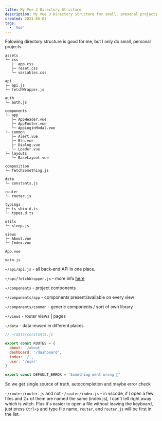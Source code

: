 ```yaml
---
title: My Vue 3 Directory Structure
description: My Vue 3 Directory Structure for small, presonal projects
created: 2021-06-07
tags:
  - 'Vue'
---
```


Folowing directory structure is good for me, but I only do small, personal projects

```text
assets
└─ css
   ├─ app.css
   ├─ reset.css
   └─ variables.css

api
├─ api.js
└─ fetchWrapper.js

auth
└─ auth.js

components
└─ app
   ├─ AppHeader.vue
   ├─ AppFooter.vue
   └─ AppLoginModal.vue
└─ common
   ├─ Alert.vue
   ├─ Btn.vue
   ├─ Dialog.vue
   └─ Loader.vue
└─ layouts
   └─ BaseLayout.vue

composition
└─ fetchSomething.js

data
└─ constants.js

router
└─ router.js

typings
├─ ts-shim.d.ts
└─ types.d.ts

utils
└─ sleep.js

views
├─ About.vue
└─ Index.vue

App.vue

main.js
```

`~/api/api.js` - all back-end API in one place.

`~/api/fetchWrapper.js` - more info [here](/blog/fetch_api_wrapper)

`~/components` - project components

`~/components/app` - components present/available on every view

`~/components/common` - generic components / sort of own library

`~/views` - router views | pages

`~/data` - data reused in different places

```js
// ~/data/constants.js

export const ROUTES = {
  about: '/about',
  dashboard: '/dashboard',
  index: '/',
  user: '/user'
}

export const DEFAULT_ERROR = 'Something went wrong 👿'
```

So we get single source of truth, autocompletion and maybe error check

`~/router/router.js` and not `~/router/index.js` - in vscode, if I open a few files and 2+ of them are named the same (index.js), I can't tell right away which is witch. Plus it's easier to open a file without leaving the keyboard, just press `Ctrl+p` and type file name, `router`, and `router.js` will be first in the list.
